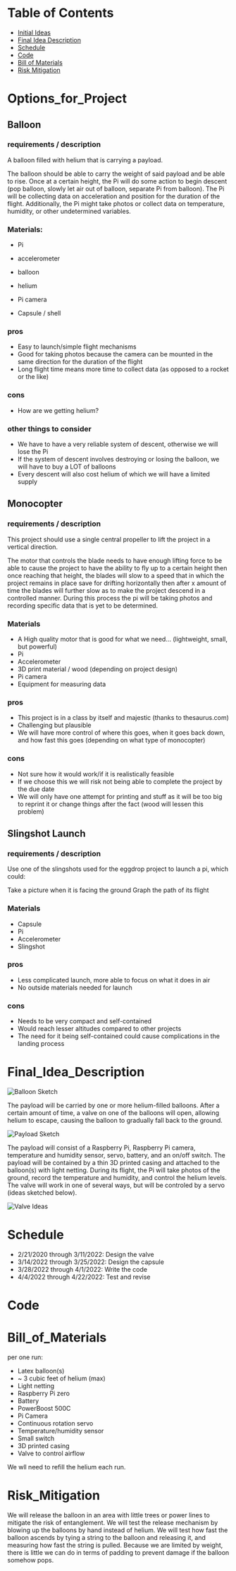 # Table of Contents
* [Initial Ideas](#Options_for_Project)
* [Final Idea Description](#Final_Idea_Description)
* [Schedule](#Schedule)
* [Code](#Code)
* [Bill of Materials](#Bill_of_Materials)
* [Risk Mitigation](#Risk_Mitigation)

# Options_for_Project

## Balloon

### requirements / description

A balloon filled with helium that is carrying a payload.

The balloon should be able to carry the weight of said payload and be able to rise. Once at a certain height, the Pi will do some action to begin descent (pop balloon, slowly let air out of balloon, separate Pi from balloon). The Pi will be collecting data on acceleration and position for the duration of the flight. Additionally, the Pi might take photos or collect data on temperature, humidity, or other undetermined variables. 

### Materials:

* Pi

* accelerometer

* balloon

* helium

* Pi camera

* Capsule / shell


### pros
* Easy to launch/simple flight mechanisms
* Good for taking photos because the camera can be mounted in the same direction for the duration of the flight
* Long flight time means more time to collect data (as opposed to a rocket or the like)

### cons
* How are we getting helium?

### other things to consider
* We have to have a very reliable system of descent, otherwise we will lose the Pi
* If the system of descent involves destroying or losing the balloon, we will have to buy a LOT of balloons
* Every descent will also cost helium of which we will have a limited supply

## Monocopter

### requirements / description

This project should use a single central propeller to lift the project in a vertical direction. 

The motor that controls the blade needs to have enough lifting force to be able to cause the project to have the ability to fly up to a certain height then once reaching that height, the blades will slow to a speed that in which the project remains in place save for drifting horizontally then after x amount of time the blades will further slow as to make the project descend in a controlled manner. During this process the pi will be taking photos and recording specific data that is yet to be determined.

### Materials
* A High quality motor that is good for what we need… (lightweight, small, but powerful)
* Pi
* Accelerometer 
* 3D print material / wood (depending on project design)
* Pi camera
* Equipment for measuring data


### pros
* This project is in a class by itself and majestic (thanks to thesaurus.com)
* Challenging but plausible
* We will have more control of where this goes, when it goes back down, and how fast this goes (depending on what type of monocopter) 
### cons
* Not sure how it would work/if it is realistically feasible
* If we choose this we will risk not being able to complete the project by the due date
* We will only have one attempt for printing and stuff as it will be too big to reprint it or change things after the fact (wood will lessen this problem)
 
## Slingshot Launch
### requirements / description

Use one of the slingshots used for the eggdrop project to launch a pi, which could:

Take a picture when it is facing the ground
Graph the path of its flight

### Materials

* Capsule
* Pi
* Accelerometer
* Slingshot 

### pros

* Less complicated launch, more able to focus on what it does in air
* No outside materials needed for launch

### cons

* Needs to be very compact and self-contained
* Would reach lesser altitudes compared to other projects
* The need for it being self-contained could cause complications in the landing process


# Final_Idea_Description
![Balloon Sketch](https://user-images.githubusercontent.com/56133021/153914634-e4c85cc6-e7c0-4b35-9668-a57851be1035.jpg)

The payload will be carried by one or more helium-filled balloons. After a certain amount of time, a valve on one of the balloons will open, allowing helium to escape, causing the balloon to gradually fall back to the ground. 

![Payload Sketch](https://user-images.githubusercontent.com/56133021/153914636-ff04dcfc-bae6-472b-84f4-7edfaefea691.jpg)

The payload will consist of a Raspberry Pi, Raspberry Pi camera, temperature and humidity sensor, servo, battery, and an on/off switch. The payload will be contained by a thin 3D printed casing and attached to the balloon(s) with light netting. During its flight, the Pi will take photos of the ground, record the temperature and humidity, and control the helium levels. The valve will work in one of several ways, but will be controled by a servo (ideas sketched below).

![Valve Ideas](https://user-images.githubusercontent.com/56133021/153914632-c87b205c-47ad-4936-98ec-13a5f4c2b97d.jpg)

# Schedule
* 2/21/2020 through 3/11/2022: Design the valve
* 3/14/2022 through 3/25/2022: Design the capsule
* 3/28/2022 through 4/1/2022: Write the code
* 4/4/2022 through 4/22/2022: Test and revise

# Code

# Bill_of_Materials

per one run:
* Latex balloon(s)
* ~ 3 cubic feet of helium (max)
* Light netting
* Raspberry Pi zero
* Battery 
* PowerBoost 500C
* Pi Camera
* Continuous rotation servo
* Temperature/humidity sensor
* Small switch
* 3D printed casing
* Valve to control airflow

We wll need to refill the helium each run.

# Risk_Mitigation

 We will release the balloon in an area with little trees or power lines to mitigate the risk of entanglement. We will test the release mechanism by blowing up the balloons by hand instead of helium. We will test how fast the balloon ascends by tying a string to the balloon and releasing it, and measuring how fast the string is pulled. Because we are limited by weight, there is little we can do in terms of padding to prevent damage if the balloon somehow pops.

